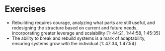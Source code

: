 # Exercises

- Rebuilding requires courage, analyzing what parts are still useful, and redesigning the structure based on current and future needs, incorporating greater leverage and scalability [1: 44:21, 1:44:58, 1:45:35]
- The ability to break and rebuild systems is a mark of adaptability, ensuring systems grow *with* the individual [1: 47:34, 1:47:54]
